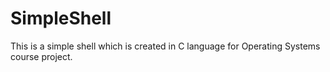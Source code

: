 # SimpleShell
This is a simple shell which is created in C language for Operating Systems course project.
